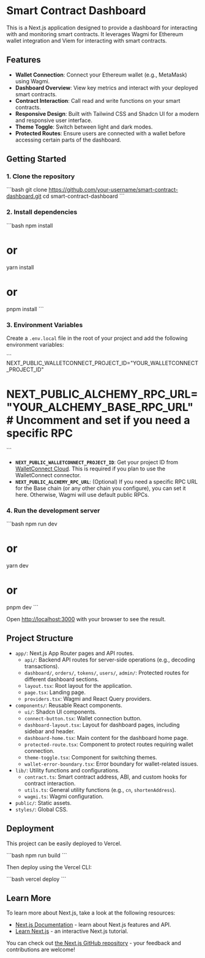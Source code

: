 # Smart Contract Dashboard

This is a Next.js application designed to provide a dashboard for interacting with and monitoring smart contracts. It leverages Wagmi for Ethereum wallet integration and Viem for interacting with smart contracts.

## Features

-   **Wallet Connection**: Connect your Ethereum wallet (e.g., MetaMask) using Wagmi.
-   **Dashboard Overview**: View key metrics and interact with your deployed smart contracts.
-   **Contract Interaction**: Call read and write functions on your smart contracts.
-   **Responsive Design**: Built with Tailwind CSS and Shadcn UI for a modern and responsive user interface.
-   **Theme Toggle**: Switch between light and dark modes.
-   **Protected Routes**: Ensure users are connected with a wallet before accessing certain parts of the dashboard.

## Getting Started

### 1. Clone the repository

\`\`\`bash
git clone https://github.com/your-username/smart-contract-dashboard.git
cd smart-contract-dashboard
\`\`\`

### 2. Install dependencies

\`\`\`bash
npm install
# or
yarn install
# or
pnpm install
\`\`\`

### 3. Environment Variables

Create a `.env.local` file in the root of your project and add the following environment variables:

\`\`\`
NEXT_PUBLIC_WALLETCONNECT_PROJECT_ID="YOUR_WALLETCONNECT_PROJECT_ID"
# NEXT_PUBLIC_ALCHEMY_RPC_URL="YOUR_ALCHEMY_BASE_RPC_URL" # Uncomment and set if you need a specific RPC
\`\`\`

-   **`NEXT_PUBLIC_WALLETCONNECT_PROJECT_ID`**: Get your project ID from [WalletConnect Cloud](https://cloud.walletconnect.com/). This is required if you plan to use the WalletConnect connector.
-   **`NEXT_PUBLIC_ALCHEMY_RPC_URL`**: (Optional) If you need a specific RPC URL for the Base chain (or any other chain you configure), you can set it here. Otherwise, Wagmi will use default public RPCs.

### 4. Run the development server

\`\`\`bash
npm run dev
# or
yarn dev
# or
pnpm dev
\`\`\`

Open [http://localhost:3000](http://localhost:3000) with your browser to see the result.

## Project Structure

-   `app/`: Next.js App Router pages and API routes.
    -   `api/`: Backend API routes for server-side operations (e.g., decoding transactions).
    -   `dashboard/`, `orders/`, `tokens/`, `users/`, `admin/`: Protected routes for different dashboard sections.
    -   `layout.tsx`: Root layout for the application.
    -   `page.tsx`: Landing page.
    -   `providers.tsx`: Wagmi and React Query providers.
-   `components/`: Reusable React components.
    -   `ui/`: Shadcn UI components.
    -   `connect-button.tsx`: Wallet connection button.
    -   `dashboard-layout.tsx`: Layout for dashboard pages, including sidebar and header.
    -   `dashboard-home.tsx`: Main content for the dashboard home page.
    -   `protected-route.tsx`: Component to protect routes requiring wallet connection.
    -   `theme-toggle.tsx`: Component for switching themes.
    -   `wallet-error-boundary.tsx`: Error boundary for wallet-related issues.
-   `lib/`: Utility functions and configurations.
    -   `contract.ts`: Smart contract address, ABI, and custom hooks for contract interaction.
    -   `utils.ts`: General utility functions (e.g., `cn`, `shortenAddress`).
    -   `wagmi.ts`: Wagmi configuration.
-   `public/`: Static assets.
-   `styles/`: Global CSS.

## Deployment

This project can be easily deployed to Vercel.

\`\`\`bash
npm run build
\`\`\`

Then deploy using the Vercel CLI:

\`\`\`bash
vercel deploy
\`\`\`

## Learn More

To learn more about Next.js, take a look at the following resources:

-   [Next.js Documentation](https://nextjs.org/docs) - learn about Next.js features and API.
-   [Learn Next.js](https://nextjs.org/learn) - an interactive Next.js tutorial.

You can check out [the Next.js GitHub repository](https://github.com/vercel/next.js/) - your feedback and contributions are welcome!
